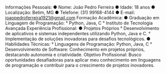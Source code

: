 Informações Pessoais:
● Nome: João Pedro Ferreira
● Idade: 18 anos
● Localização: Betim, MG
● Telefone: (31) 99168-4144
● E-mail: joaopedroferreira1921@gmail.com
Formação Acadêmica:
● Graduação em Linguagem de Programação:
  ° Python, Java, C
  ° Instituto de Tecnologia Avançada
Experiência Profissional:
● Projetos Próprios
  ° Desenvolvimento de aplicativos e sistemas
    independentes utilizando Python, Java e C.
  ° Implementação de soluções inovadoras para
  desafios tecnológicos.
● Habilidades Técnicas:
  ° Linguagens de Programação: Python, Java, C
  ° Desenvolvimento de Software: Conhecimento em 
    projetos próprios, destacando autonomia e
    criatividade.
Objetivo Profissional: Busco oportunidades
desafiadoras para aplicar meu conhecimento em
linguagens de programação e contribuir para o
crescimento de projetos inovadores.

<!---
JHON-f1921/JHON-f1921 is a ✨ special ✨ repository because its `README.md` (this file) appears on your GitHub profile.
You can click the Preview link to take a look at your changes.
--->
